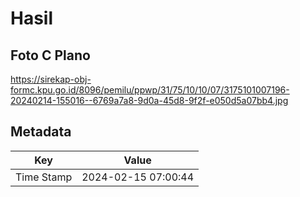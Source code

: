 # Hasil

## Foto C Plano

https://sirekap-obj-formc.kpu.go.id/8096/pemilu/ppwp/31/75/10/10/07/3175101007196-20240214-155016--6769a7a8-9d0a-45d8-9f2f-e050d5a07bb4.jpg


## Metadata

| Key        | Value               |
| ---------- | ------------------- |
| Time Stamp | 2024-02-15 07:00:44 |



